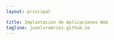 ```yaml
---
layout: principal

title: Implantacion de Aplicaciones Web 
tagline: juanluramriez.github.io
---
```

